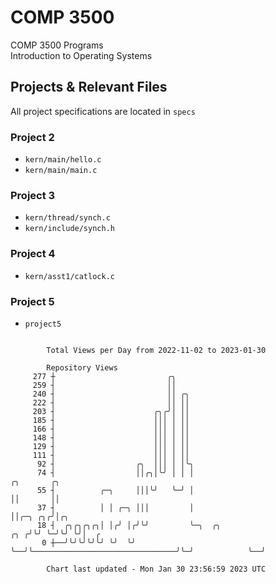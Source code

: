 # COMP 3500
COMP 3500 Programs  
Introduction to Operating Systems  
## Projects & Relevant Files
All project specifications are located in `specs`
### Project 2
- `kern/main/hello.c`
- `kern/main/main.c`
### Project 3
- `kern/thread/synch.c`
- `kern/include/synch.h`
### Project 4
- `kern/asst1/catlock.c`
### Project 5
- `project5`

```

        Total Views per Day from 2022-11-02 to 2023-01-30

        Repository Views
     277 ┼                         ╭╮
     259 ┤                         ││
     240 ┤                         ││ ╭╮
     222 ┤                         ││ ││
     203 ┤                      ╭╮╭╯│ ││
     185 ┤                      │││ │ ││
     166 ┤                      │││ │ ││
     148 ┤                      │││ │ ││
     129 ┤                      │││ │ ││
     111 ┤                      │││ │ ││
      92 ┤                  ╭╮  │││ │ │╰╮
      74 ┤                  ││╭╮│╰╯ │ │ │                                          ╭╮       ╭╮
      55 ┤          ╭─╮     │││╰╯   ╰─╯ │                                          ││       ││
      37 ┤          │ │ ╭─╮ │││         │                                          ││╭─╮ ╭╮╭╯│╭╮
      18 ┤  ╭╮╭╮╭╮╭╮│ │╭╯ │╭╯╰╯         ╰─╮  ╭╮                                ╭╮ ╭╯╰╯ ╰─╯╰╯ ╰╯│  ╭
       0 ┼──╯╰╯╰╯╰╯╰╯ ╰╯  ╰╯              ╰──╯╰────────────────────────────────╯╰─╯            ╰──╯

        Chart last updated - Mon Jan 30 23:56:59 2023 UTC
        
```
